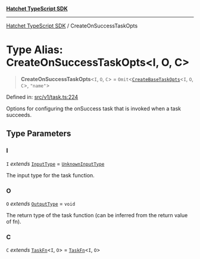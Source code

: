 [**Hatchet TypeScript SDK**](../README.md)

***

[Hatchet TypeScript SDK](../README.md) / CreateOnSuccessTaskOpts

# Type Alias: CreateOnSuccessTaskOpts\<I, O, C\>

> **CreateOnSuccessTaskOpts**\<`I`, `O`, `C`\> = `Omit`\<[`CreateBaseTaskOpts`](CreateBaseTaskOpts.md)\<`I`, `O`, `C`\>, `"name"`\>

Defined in: [src/v1/task.ts:224](https://github.com/hatchet-dev/hatchet/blob/0288a24f2e9f14787135b399bd47182f4d1260d9/sdks/typescript/src/v1/task.ts#L224)

Options for configuring the onSuccess task that is invoked when a task succeeds.

## Type Parameters

### I

`I` *extends* [`InputType`](InputType.md) = [`UnknownInputType`](UnknownInputType.md)

The input type for the task function.

### O

`O` *extends* [`OutputType`](OutputType.md) = `void`

The return type of the task function (can be inferred from the return value of fn).

### C

`C` *extends* [`TaskFn`](TaskFn.md)\<`I`, `O`\> = [`TaskFn`](TaskFn.md)\<`I`, `O`\>
